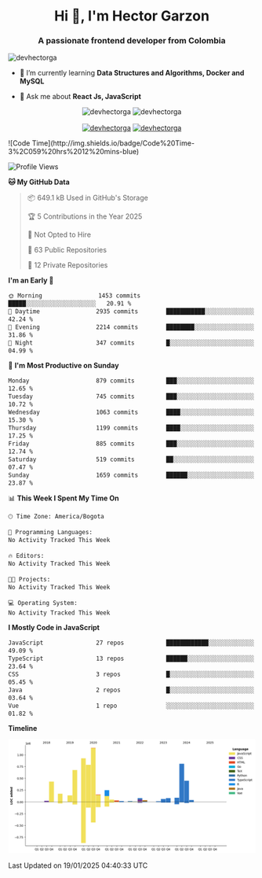 <h1 align="center">Hi 👋, I'm Hector Garzon</h1>
<h3 align="center">A passionate frontend developer from Colombia</h3>

<p align="left"> <img src="https://komarev.com/ghpvc/?username=devhectorga" alt="devhectorga" /> </p>

- 🌱 I’m currently learning **Data Structures and Algorithms, Docker and MySQL**

- 💬 Ask me about **React Js, JavaScript**

<p align="center"> <img src="https://github-readme-stats.vercel.app/api?username=devhectorga&count_private=true&show_icons=true" alt="devhectorga" /> <img src="https://github-readme-stats.vercel.app/api/top-langs/?username=devhectorga&layout=compact" alt="devhectorga" /></p>

<p align="center">
<a href="https://twitter.com/devhectorga" target="blank"><img align="center" src="https://cdn.jsdelivr.net/npm/simple-icons@3.0.1/icons/twitter.svg" alt="devhectorga" height="20" width="20" /></a>
<a href="https://linkedin.com/in/devhectorga" target="blank"><img align="center" src="https://cdn.jsdelivr.net/npm/simple-icons@3.0.1/icons/linkedin.svg" alt="devhectorga" height="20" width="20" /></a>
</p>
<!--START_SECTION:waka-->
![Code Time](http://img.shields.io/badge/Code%20Time-3%2C059%20hrs%2012%20mins-blue)

![Profile Views](http://img.shields.io/badge/Profile%20Views-0-blue)

**🐱 My GitHub Data** 

> 📦 649.1 kB Used in GitHub's Storage 
 > 
> 🏆 5 Contributions in the Year 2025
 > 
> 🚫 Not Opted to Hire
 > 
> 📜 63 Public Repositories 
 > 
> 🔑 12 Private Repositories 
 > 
**I'm an Early 🐤** 

```text
🌞 Morning                1453 commits        █████░░░░░░░░░░░░░░░░░░░░   20.91 % 
🌆 Daytime                2935 commits        ███████████░░░░░░░░░░░░░░   42.24 % 
🌃 Evening                2214 commits        ████████░░░░░░░░░░░░░░░░░   31.86 % 
🌙 Night                  347 commits         █░░░░░░░░░░░░░░░░░░░░░░░░   04.99 % 
```
📅 **I'm Most Productive on Sunday** 

```text
Monday                   879 commits         ███░░░░░░░░░░░░░░░░░░░░░░   12.65 % 
Tuesday                  745 commits         ███░░░░░░░░░░░░░░░░░░░░░░   10.72 % 
Wednesday                1063 commits        ████░░░░░░░░░░░░░░░░░░░░░   15.30 % 
Thursday                 1199 commits        ████░░░░░░░░░░░░░░░░░░░░░   17.25 % 
Friday                   885 commits         ███░░░░░░░░░░░░░░░░░░░░░░   12.74 % 
Saturday                 519 commits         ██░░░░░░░░░░░░░░░░░░░░░░░   07.47 % 
Sunday                   1659 commits        ██████░░░░░░░░░░░░░░░░░░░   23.87 % 
```


📊 **This Week I Spent My Time On** 

```text
🕑︎ Time Zone: America/Bogota

💬 Programming Languages: 
No Activity Tracked This Week

🔥 Editors: 
No Activity Tracked This Week

🐱‍💻 Projects: 
No Activity Tracked This Week

💻 Operating System: 
No Activity Tracked This Week
```

**I Mostly Code in JavaScript** 

```text
JavaScript               27 repos            ████████████░░░░░░░░░░░░░   49.09 % 
TypeScript               13 repos            ██████░░░░░░░░░░░░░░░░░░░   23.64 % 
CSS                      3 repos             █░░░░░░░░░░░░░░░░░░░░░░░░   05.45 % 
Java                     2 repos             █░░░░░░░░░░░░░░░░░░░░░░░░   03.64 % 
Vue                      1 repo              ░░░░░░░░░░░░░░░░░░░░░░░░░   01.82 % 
```



**Timeline**

![Lines of Code chart](https://raw.githubusercontent.com/devHectorGa/devHectorGa/master/assets/bar_graph.png)


 Last Updated on 19/01/2025 04:40:33 UTC
<!--END_SECTION:waka-->
